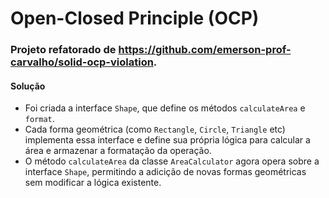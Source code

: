 # Open-Closed Principle (OCP)

### Projeto refatorado de https://github.com/emerson-prof-carvalho/solid-ocp-violation.

#### Solução
- Foi criada a interface `Shape`, que define os métodos `calculateArea` e `format`.
- Cada forma geométrica (como `Rectangle`, `Circle`, `Triangle` etc) implementa essa interface e define sua própria lógica para calcular a área e armazenar a formatação da operação.
- O método `calculateArea` da classe `AreaCalculator` agora opera sobre a interface `Shape`, permitindo a adicição de novas formas geométricas sem modificar a lógica existente.
